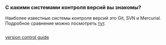 ### С какими системами контроля версий вы знакомы?

Наиболее известные системы контроля версий это Git, SVN и Mercurial.
Подробное сравнение можно посмотреть [тут](https://biz30.timedoctor.com/ru/c%D0%B8%D1%81%D1%82%D0%B5%D0%BC%D0%B0-%D0%BA%D0%BE%D0%BD%D1%82%D1%80%D0%BE%D0%BB%D1%8F-%D0%B2%D0%B5%D1%80%D1%81%D0%B8%D0%B9/).  

```

```
[version control guide](https://betterexplained.com/articles/a-visual-guide-to-version-control/)
